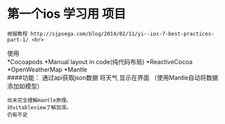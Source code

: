 第一个ios 学习用 项目<br>
===================
    根据教程 http://sjpsega.com/blog/2014/02/11/yi--ios-7-best-practices-part-1/ <br>

使用<br>
    *Cocoapods
    *Manual layout in code(纯代码布局)
    *ReactiveCocoa
    *OpenWeatherMap
    *Mantle
<br>
####功能：
    通过api获取json数据 将天气 显示在界面 （使用Mantle自动将数据添加如模型）<br>

    尚未完全理解mantle原理。
    对uitableview了解加深。
    仍有不足


